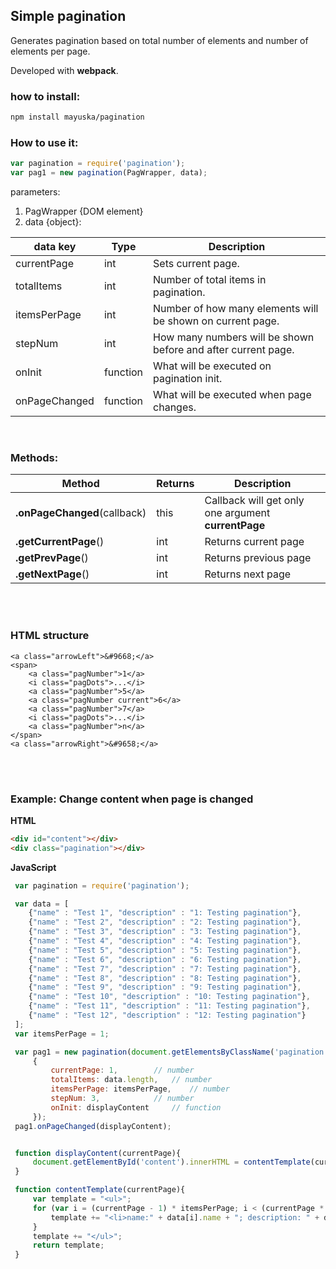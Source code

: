 ## Simple pagination
Generates pagination based on total number of elements and number of elements per page.

Developed with **webpack**.



### how to install:

```bash
npm install mayuska/pagination
```


### How to use it:
```javascript
var pagination = require('pagination');
var pag1 = new pagination(PagWrapper, data);
```
parameters: 
1. PagWrapper {DOM element}
2. data {object}:

data key | Type | Description 
--- | --- | ---  
currentPage		| int	 	| Sets current page.
totalItems  	| int 	 	| Number of total items in pagination.
itemsPerPage 	| int	 	| Number of how many elements will be shown on current page.
stepNum 		| int	 	| How many numbers will be shown before and after current page.
onInit 			| function 	| What will be executed on pagination init.
onPageChanged 	| function 	| What will be executed when page changes.

<br/>

### Methods:

Method | Returns | Description 
--- | --- |--- 
**.onPageChanged**(callback) 	| this 	| Callback will get only one argument **currentPage**
**.getCurrentPage**() 			| int 	| Returns current page
**.getPrevPage**() 				| int 	| Returns previous page
**.getNextPage**()				| int 	| Returns next page

 <br/>
 <br/>
 
### HTML structure

```
<a class="arrowLeft">&#9668;</a>
<span>
	<a class="pagNumber">1</a>
    <i class="pagDots">...</i>
    <a class="pagNumber">5</a>
    <a class="pagNumber current">6</a>
    <a class="pagNumber">7</a>
    <i class="pagDots">...</i>
    <a class="pagNumber">n</a>
</span>
<a class="arrowRight">&#9658;</a>
```

<br/>
<br/>

### Example: Change content when page is changed
**HTML**
```html
<div id="content"></div>
<div class="pagination"></div>
```
**JavaScript**

```javascript
 var pagination = require('pagination');

 var data = [
    {"name" : "Test 1", "description" : "1: Testing pagination"},
    {"name" : "Test 2", "description" : "2: Testing pagination"},
    {"name" : "Test 3", "description" : "3: Testing pagination"},
    {"name" : "Test 4", "description" : "4: Testing pagination"},
    {"name" : "Test 5", "description" : "5: Testing pagination"},
    {"name" : "Test 6", "description" : "6: Testing pagination"},
    {"name" : "Test 7", "description" : "7: Testing pagination"},
    {"name" : "Test 8", "description" : "8: Testing pagination"},
    {"name" : "Test 9", "description" : "9: Testing pagination"},
    {"name" : "Test 10", "description" : "10: Testing pagination"},
    {"name" : "Test 11", "description" : "11: Testing pagination"},
    {"name" : "Test 12", "description" : "12: Testing pagination"}
 ];
 var itemsPerPage = 1;

 var pag1 = new pagination(document.getElementsByClassName('pagination')[0],
     {
         currentPage: 1,		// number
         totalItems: data.length,   // number
         itemsPerPage: itemsPerPage,    // number
         stepNum: 3,			// number
         onInit: displayContent	    // function
     });
 pag1.onPageChanged(displayContent);


 function displayContent(currentPage){
     document.getElementById('content').innerHTML = contentTemplate(currentPage);
 }

 function contentTemplate(currentPage){
     var template = "<ul>";
     for (var i = (currentPage - 1) * itemsPerPage; i < (currentPage * itemsPerPage) && i < data.length; i++) {
         template += "<li>name:" + data[i].name + "; description: " + data[i].description + "</li>";
     }
     template += "</ul>";
     return template;
 }

```

